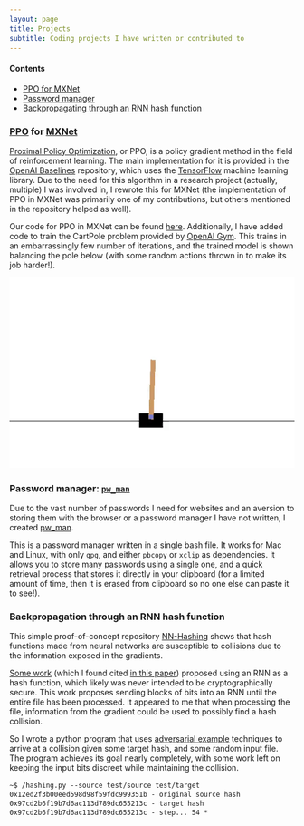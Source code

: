 ```yaml
---
layout: page
title: Projects
subtitle: Coding projects I have written or contributed to
---
```


<script>
// TODO(Conrad): Find a clean way to just read this
var pre_data = ["~$ /hashing.py --source test/source test/target",
"0x12ed2f3b00eed598d98f59fdc999351b - original source hash",
"0x97cd2b6f19b7d6ac113d789dc655213c - target hash"]

var data = [
    "0x12ed2f3b00eed598d98f59fdc999351b - step... 0",
    "0xdcc721265f35066e712d60059644aeac - step... 1",
    "0x87c1216e37b596ac117d7c85d655a82c - step... 2",
    "0x83c123ee31a79eac111f7c95d675212e - step... 3",
    "0x93a5234f01afdeac183d39d9c679317a - step... 4",
    "0x13ada35b08eedfb8182d19f9cc79717b - step... 5",
    "0x172daf5b08eedfb8592d59f9cc49353f - step... 6",
    "0x172daf6b08ee56ba592d59b9ce493d39 - step... 7",
    "0x16ef2f6b083e16b2592f7995df453c39 - step... 8",
    "0x12cf2f6f09371ea4593f7c85dfd42c39 - step... 9",
    "0x92cb2f6f11370ea4d13f7c8dded42c39 - step... 10",
    "0xd3c9296f113506ac913f7c05d6d42c2c - step... 11",
    "0xd3cd2b6e11b516acb13f7c05c654282c - step... 12",
    "0x93c52b6e11b5d6acb11f7985c654202c - step... 13",
    "0x9a852b6f11b5d68c311f7995c655303c - step... 14",
    "0x9aa52b6f19b5d68c192d799dc65d303e - step... 15",
    "0x1aa52b6b09afd6ac192d7899c649313c - step... 16",
    "0x1fed2b0b09afdeac192d79b9c6413538 - step... 17",
    "0x17cd2b2b08af5ebc193d7989c6402539 - step... 18",
    "0x17cdaf2f08af1ebc113d7885d6502539 - step... 19",
    "0x17cd2f6f18bf1eac113d7c85d6552539 - step... 20",
    "0x97892f6f18b71eac113d7c95c6452539 - step... 21",
    "0x93812b6f1db596ac513d7c95c645293c - step... 22",
    "0x93c12b6f15b596ac513d781dc645393c - step... 23",
    "0xdbc12b6f11b5d6ac111d791dc644383c - step... 24",
    "0x9ac52b6f11b7d6ac110d7999c654383c - step... 25",
    "0x1bcd2b6f19bfd6ac113d7999de54203c - step... 26",
    "0x1bcd2f6e19bfdeac113f799dde54202e - step... 27",
    "0x1fcd2bef19b7deac113d788dde55252f - step... 28",
    "0x17cd2b2f18b7d6ac113d7885ce55253b - step... 29",
    "0x97cd2b6f18b756ac113d7885c6552d38 - step... 30",
    "0x97cd2b6f11b756ac113d7885c6453d3c - step... 31",
    "0x978d2b6f19b756ac113d7885c645393c - step... 32",
    "0x978d2b6f19bf9eac113f789dc645203c - step... 33",
    "0x978d2f6f19bf9eac113f789dde45203c - step... 34",
    "0x1fcd2b6f19bfdeac113f789dde54243c - step... 35",
    "0x1fcd2b6f18b7deac513d789dce54243c - step... 36",
    "0x13c52b6f18b7deac513d789dc654253c - step... 37",
    "0x93c52b6f18b7d6ac113d789dc655213c - step... 38",
    "0x93c52b6f19b7d6ac113d7995c655213c - step... 39",
    "0x9bcd2b6f19b7d6ac113d799dc655213c - step... 40",
    "0x9bcd2b6f19b7d6ac113d799dc645203c - step... 41",
    "0x93cd2b6f19bfd6ac113d789dce45243c - step... 42",
    "0x13cd2b6f19bfd6ac513d789dce45243c - step... 43",
    "0x17cd2b6f19b7deac513d789dc655203c - step... 44",
    "0x17cd2b6f19b7deac113d789dc655213c - step... 45",
    "0x97cd2b6f19b7deac113d789dc655213c - step... 46",
    "0x97cd2b6f19b7deac113d7895c655213c - step... 47",
    "0x97cd2b6f19b7deac113d7895c655243c - step... 48",
    "0x93cd2b6f19b7deac113f789dc655243c - step... 49",
    "0x93cd2b6f19b7deac113f789dc645243c - step... 50",
    "0x93cd2b6f19b7deac113f789dc645243c - step... 51",
    "0x97cd2b6f19b7d6ac113d7895c655213c - step... 52",
    "0x97cd2b6f19b7d6ac113d7895c655213c - step... 53",
    "0x97cd2b6f19b7d6ac113d789dc655213c - step... 54 * ...success"
];
var wait = function(func) {
    if (window.jQuery)
        func();
    else
        setTimeout(function() { wait(func) }, 10);
};
wait(function(){
    $("a.scroll").click(function(ev) {
        ev.preventDefault();
        var navbar_height = $('.navbar').height() + 3;
        $("html, body").animate({
            scrollTop: $($(this).attr("href")).offset().top - navbar_height,
        }, 500);
    });
});
// "Now," said Virgil, "we are enter the second layer of Callback Hell! Here
// you will find those guilty of abusing poor setTimeout."
wait(function() {
    var index = 0;
    var iterate = function(func) {
        if (func()) {
            setTimeout(function(){iterate(func);}, 2500)
        } else {
            setTimeout(function(){iterate(func);}, 60);
        }
    };
    iterate(function() {
        var text_array = pre_data.concat([data[index]]);
        $('div.highlighter-rouge code').html(text_array.join("\n"));
        index = (index+1) % data.length;
        return index == 0;
    });
});
</script>

#### Contents
- <a class="scroll" href="#ppo-for-mxnet">PPO for MXNet</a>
- <a class="scroll" href="#password-manager-pw_man">Password manager</a>
- <a class="scroll" href="#backpropagation-through-an-rnn-hash-function">Backpropagating through an RNN hash function</a>

### [PPO](https://openai.com/blog/openai-baselines-ppo/) for [MXNet](https://mxnet.apache.org)
[Proximal Policy Optimization](https://openai.com/blog/openai-baselines-ppo/), or PPO,
is a policy gradient method in the field of reinforcement learning. The main 
implementation for it is provided in the [OpenAI Baselines](https://github.com/openai/baselines) repository, which uses the [TensorFlow](https://www.tensorflow.org/) machine learning
library. Due to the need for this algorithm in a research project (actually, multiple) I was involved in, I rewrote this for
MXNet (the implementation of PPO in MXNet was primarily one of my contributions, but others mentioned in the repository helped as well).

Our code for PPO in MXNet can be found [here](https://github.com/FoConrad/PPO-MxNet). 
Additionally, I have added code to train the CartPole problem provided by
[OpenAI Gym](https://gym.openai.com/). This trains in an embarrassingly few number of
iterations, and the trained model is shown balancing the pole below (with some
random actions thrown in to make its job harder!).


<img src='/img/cartpole.gif' class='center-img' alt='CartPole'>


### Password manager: [`pw_man`](https://github.com/FoConrad/pw_man)
Due to the vast number of passwords I need for websites and an aversion
to storing them with the browser or a password manager I have not written, 
I created [pw_man](https://github.com/FoConrad/pw_man).

This is a password manager written in a single bash file. It works for Mac 
and Linux, with only `gpg`, and either `pbcopy` or `xclip` as dependencies. It 
allows you to store many passwords using a single one, and a quick retrieval process that stores it directly in your clipboard (for a limited amount of time, then it is erased from clipboard so no one else can paste it to see!).


### Backpropagation through an RNN hash function
This simple proof-of-concept repository [NN-Hashing](https://github.com/FoConrad/NN-hashing) shows that hash functions made from neural networks are susceptible to collisions due to the information exposed in the gradients.

[Some work](https://www.researchgate.net/publication/310624366_Hash_function_generation_by_neural_network) (which I found cited [in this paper](https://ai.google/research/pubs/pub46518)) proposed using an RNN as a hash function, which likely was never intended to be cryptographically secure. This work proposes sending blocks of bits into an RNN until the entire file has been processed. It appeared to me that when processing the file, information from the gradient could be used to possibly find a hash collision.

So I wrote a python program that uses [adversarial example](https://medium.com/@ml.at.berkeley/tricking-neural-networks-create-your-own-adversarial-examples-a61eb7620fd8)  techniques to arrive at a collision given some target hash, and some random input file. The program achieves its goal nearly completely, with some work left on keeping the input bits discreet while maintaining the collision.

```
~$ /hashing.py --source test/source test/target
0x12ed2f3b00eed598d98f59fdc999351b - original source hash
0x97cd2b6f19b7d6ac113d789dc655213c - target hash
0x97cd2b6f19b7d6ac113d789dc655213c - step... 54 *
```
